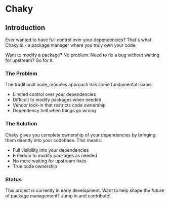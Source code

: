 # Chaky

## Introduction

Ever wanted to have full control over your dependencies? That's what Chaky is - a package manager where you truly own your code.

Want to modify a package? No problem. Need to fix a bug without waiting for upstream? Go for it.

### The Problem

The traditional node_modules approach has some fundamental issues:
- Limited control over your dependencies
- Difficult to modify packages when needed
- Vendor lock-in that restricts code ownership
- Dependency hell when things go wrong

### The Solution

Chaky gives you complete ownership of your dependencies by bringing them directly into your codebase. This means:
- Full visibility into your dependencies
- Freedom to modify packages as needed
- No more waiting for upstream fixes
- True code ownership

### Status

This project is currently in early development. Want to help shape the future of package management? Jump in and contribute!